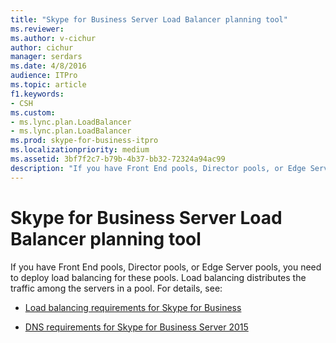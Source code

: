 ```yaml
---
title: "Skype for Business Server Load Balancer planning tool"
ms.reviewer: 
ms.author: v-cichur
author: cichur
manager: serdars
ms.date: 4/8/2016
audience: ITPro
ms.topic: article
f1.keywords:
- CSH
ms.custom:
- ms.lync.plan.LoadBalancer
- ms.lync.plan.LoadBalancer
ms.prod: skype-for-business-itpro
ms.localizationpriority: medium
ms.assetid: 3bf7f2c7-b79b-4b37-bb32-72324a94ac99
description: "If you have Front End pools, Director pools, or Edge Server pools, you need to deploy load balancing for these pools. Load balancing distributes the traffic among the servers in a pool. For details, see:"
---
```


# Skype for Business Server Load Balancer planning tool
 
If you have Front End pools, Director pools, or Edge Server pools, you need to deploy load balancing for these pools. Load balancing distributes the traffic among the servers in a pool. For details, see:
  
- [Load balancing requirements for Skype for Business](../../plan-your-deployment/network-requirements/load-balancing.md)
    
- [DNS requirements for Skype for Business Server 2015](../../plan-your-deployment/network-requirements/dns.md)
    